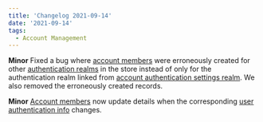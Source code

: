 ```yaml
---
title: 'Changelog 2021-09-14'
date: '2021-09-14'
tags:
  - Account Management
---
```

**Minor** Fixed a bug where [account members](/docs/api/accounts/account-members) were erroneously created for other [authentication realms](/docs/authentication/single-sign-on/authentication-realm-api/authentication-realm-api-overview) in the store instead of only for the authentication realm linked from [account authentication settings realm](/docs/api/accounts/account-authentication-settings). We also removed the erroneously created records.

**Minor** [Account members](/docs/api/accounts/account-members) now update details when the corresponding [user authentication info](/docs/authentication/single-sign-on/user-authentication-info-api/overview) changes.

